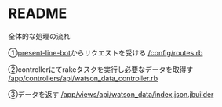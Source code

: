 # README

全体的な処理の流れ

①[present-line-bot](https://github.com/ryo-s2000/present-line-bot)からリクエストを受ける [/config/routes.rb](https://github.com/ryo-s2000/linebot-present-recommender/blob/master/config/routes.rb)

②controllerにてrakeタスクを実行し必要なデータを取得す [/app/controllers/api/watson_data_controller.rb](https://github.com/ryo-s2000/linebot-present-recommender/blob/master/app/controllers/api/watson_data_controller.rb)

③データを返す [/app/views/api/watson_data/index.json.jbuilder](https://github.com/ryo-s2000/linebot-present-recommender/blob/master/app/views/api/watson_data/index.json.jbuilder)
